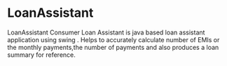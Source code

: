 # LoanAssistant
LoanAssistant
Consumer Loan Assistant is java based loan assistant application using swing . Helps to accurately calculate number of EMIs or the monthly payments,the number of payments and also produces a loan summary for reference.
